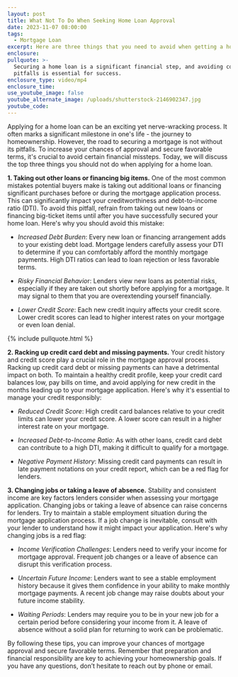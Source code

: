 ```yaml
---
layout: post
title: What Not To Do When Seeking Home Loan Approval
date: 2023-11-07 08:00:00
tags:
  - Mortgage Loan
excerpt: Here are three things that you need to avoid when getting a home loan.
enclosure:
pullquote: >-
  Securing a home loan is a significant financial step, and avoiding common
  pitfalls is essential for success.
enclosure_type: video/mp4
enclosure_time:
use_youtube_image: false
youtube_alternate_image: /uploads/shutterstock-2146902347.jpg
youtube_code:
---
```

Applying for a home loan can be an exciting yet nerve-wracking process. It often marks a significant milestone in one's life - the journey to homeownership. However, the road to securing a mortgage is not without its pitfalls. To increase your chances of approval and secure favorable terms, it's crucial to avoid certain financial missteps. Today, we will discuss the top three things you should not do when applying for a home loan.

**1\. Taking out other loans or financing big items.** One of the most common mistakes potential buyers make is taking out additional loans or financing significant purchases before or during the mortgage application process. This can significantly impact your creditworthiness and debt-to-income ratio (DTI). To avoid this pitfall, refrain from taking out new loans or financing big-ticket items until after you have successfully secured your home loan. Here's why you should avoid this mistake:

* *Increased Debt Burden*: Every new loan or financing arrangement adds to your existing debt load. Mortgage lenders carefully assess your DTI to determine if you can comfortably afford the monthly mortgage payments. High DTI ratios can lead to loan rejection or less favorable terms.

* *Risky Financial Behavio*r: Lenders view new loans as potential risks, especially if they are taken out shortly before applying for a mortgage. It may signal to them that you are overextending yourself financially.<br>
* *Lower Credit Score*: Each new credit inquiry affects your credit score. Lower credit scores can lead to higher interest rates on your mortgage or even loan denial.

{% include pullquote.html %}

**2\. Racking up credit card debt and missing payments.** Your credit history and credit score play a crucial role in the mortgage approval process. Racking up credit card debt or missing payments can have a detrimental impact on both. To maintain a healthy credit profile, keep your credit card balances low, pay bills on time, and avoid applying for new credit in the months leading up to your mortgage application. Here's why it's essential to manage your credit responsibly:

* *Reduced Credit Score*: High credit card balances relative to your credit limits can lower your credit score. A lower score can result in a higher interest rate on your mortgage.

* *Increased Debt-to-Income Ratio*: As with other loans, credit card debt can contribute to a high DTI, making it difficult to qualify for a mortgage.

* *Negative Payment History*: Missing credit card payments can result in late payment notations on your credit report, which can be a red flag for lenders.​​​​​​​

**3\. Changing jobs or taking a leave of absence.** Stability and consistent income are key factors lenders consider when assessing your mortgage application. Changing jobs or taking a leave of absence can raise concerns for lenders. Try to maintain a stable employment situation during the mortgage application process. If a job change is inevitable, consult with your lender to understand how it might impact your application. Here's why changing jobs is a red flag:

* *Income Verification Challenges*: Lenders need to verify your income for mortgage approval. Frequent job changes or a leave of absence can disrupt this verification process.

* *Uncertain Future Income*: Lenders want to see a stable employment history because it gives them confidence in your ability to make monthly mortgage payments. A recent job change may raise doubts about your future income stability.

* *Waiting Periods*: Lenders may require you to be in your new job for a certain period before considering your income from it. A leave of absence without a solid plan for returning to work can be problematic.

By following these tips, you can improve your chances of mortgage approval and secure favorable terms. Remember that preparation and financial responsibility are key to achieving your homeownership goals. If you have any questions, don’t hesitate to reach out by phone or email.